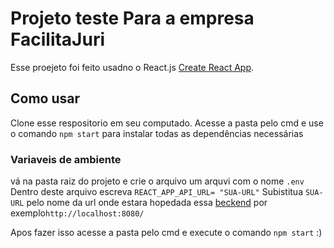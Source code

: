 # Projeto teste Para a empresa FacilitaJuri

Esse proejeto foi feito usadno o React.js [Create React App](https://github.com/facebook/create-react-app).

## Como usar

Clone esse respositorio em seu computado. Acesse a pasta pelo cmd e use o comando `npm start` para instalar todas as dependências necessárias

### Variaveis de ambiente

vá na pasta raiz do projeto e crie o arquivo um arquvi com o nome `.env`
Dentro deste arquivo escreva `REACT_APP_API_URL= "SUA-URL"`
Subistitua `SUA-URL` pelo nome da url onde estara hopedada essa [beckend](https://github.com/vitorfail/limpeza-beckend) por exemplo`http://localhost:8080/`

Apos fazer isso acesse a pasta pelo cmd e execute o comando `npm start` :)
